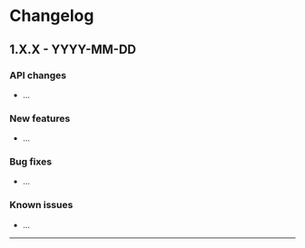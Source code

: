 # Changelog

## 1.X.X - YYYY-MM-DD

### API changes

- ...

### New features

- ...

### Bug fixes

- ...

### Known issues

- ...

-----------------------
